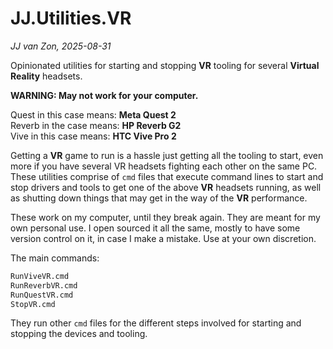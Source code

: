 JJ.Utilities.VR
===============

*JJ van Zon, 2025-08-31*

Opinionated utilities for starting and stopping __VR__ tooling for several __Virtual Reality__ headsets.

__WARNING: May not work for your computer.__

Quest in this case means: __Meta Quest 2__  
Reverb in the case means: __HP Reverb G2__  
Vive in this case means: __HTC Vive Pro 2__

Getting a __VR__ game to run is a hassle just getting all the tooling to start, even more if you have several VR headsets fighting each other on the same PC. These utilities comprise of `cmd` files that execute command lines to start and stop drivers and tools to get one of the above __VR__ headsets running, as well as shutting down things that may get in the way of the __VR__ performance.

These work on my computer, until they break again. They are meant for my own personal use. I open sourced it all the same, mostly to have some version control on it, in case I make a mistake. Use at your own discretion.

The main commands:

```bash
RunViveVR.cmd
RunReverbVR.cmd
RunQuestVR.cmd
StopVR.cmd
```

They run other `cmd` files for the different steps involved for starting and stopping the devices and tooling.